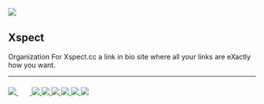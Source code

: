<div align="left">
    <a href="https://xspect.cc"><img height="120" src="https://i.ibb.co/SX9WMrvb/5f040459435029e8f0f5a9ced38e13b5.png" /></a>
    <!-- Title/Desc -->
    <h2>Xspect</h2>
    <p>Organization For Xspect.cc a link in bio site where all your links are eXactly how you want.</p>
    <hr />
    <!-- Website/Social icons -->
    <p>
        <!-- DARK MODE -->
        <a href="https://xspect.cc/#gh-dark-mode-only" target="_blank">
            <img width="24" src="https://raw.githubusercontent.com/xspect-cc/.github/refs/master/assets/icons/dark-mode/website-icon-white.svg#gh-dark-mode-only" />
        </a>
        <a href="https://discord.gg/dSbTBxDzaf/#gh-dark-mode-only" target="_blank">
            <img width="24" src="https://raw.githubusercontent.com/Xspect-cc/.github/refs/heads/main/assets/icons/dark-mode/discord-clyde-icon-white.svg#gh-dark-mode-only" />
        </a>
        <a href="https://github.com/xspect-cc/#gh-dark-mode-only" target="_blank">
            <img width="24" src="https://raw.githubusercontent.com/xspect-cc/.github/refs/master/assets/icons/dark-mode/github-icon-white.svg#gh-dark-mode-only" />
        </a>
        <a href="mailto:support@xspect.cc#gh-dark-mode-only" target="_blank">
            <img width="24" src="https://raw.githubusercontent.com/xspect-cc/.github/refs/master/assets/icons/dark-mode/email-icon-white.svg#gh-dark-mode-only" />
        </a>
        <!-- LIGHT MODE -->
        <a href="https://xspect.cc/#gh-light-mode-only" target="_blank">
            <img width="24" src="https://raw.githubusercontent.com/xspect-cc/.github/refs/master/assets/icons/light-mode/website-icon-black.svg#gh-light-mode-only" />
        </a>
        <a href="https://discord.gg/dSbTBxDzaf/#gh-light-mode-only" target="_blank">
            <img width="24" src="https://raw.githubusercontent.com/xspect-cc/.github/refs/master/assets/icons/light-mode/discord-clyde-icon-black.svg#gh-light-mode-only" />
        </a>
        <a href="https://github.com/xspect-cc/#gh-light-mode-only" target="_blank">
            <img width="24" src="https://raw.githubusercontent.com/xspect-cc/.github/refs/master/assets/icons/light-mode/github-icon-black.svg#gh-light-mode-only" />
        </a>
        <a href="mailto:support@xspect.cc#gh-light-mode-only" target="_blank">
            <img width="24" src="https://raw.githubusercontent.com/xspect-cc/.github/refs/master/assets/icons/light-mode/email-icon-black.svg#gh-light-mode-only" />
        </a>
    </p>
</div>
